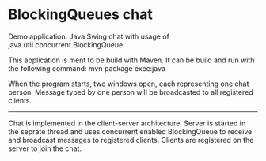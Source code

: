BlockingQueues chat
====================

Demo application: Java Swing chat with usage of java.util.concurrent.BlockingQueue.

This application is ment to be build with Maven. It can be build and run with the following command:
  mvn package exec:java

When the program starts, two windows open, each representing one chat person. Message typed by one person will be broadcasted to all registered clients.

---

Chat is implemented in the client-server architecture. Server is started in the seprate thread and uses concurrent enabled BlockingQueue to receive and broadcast messages to registered clients. Clients are registered on the server to join the chat.
